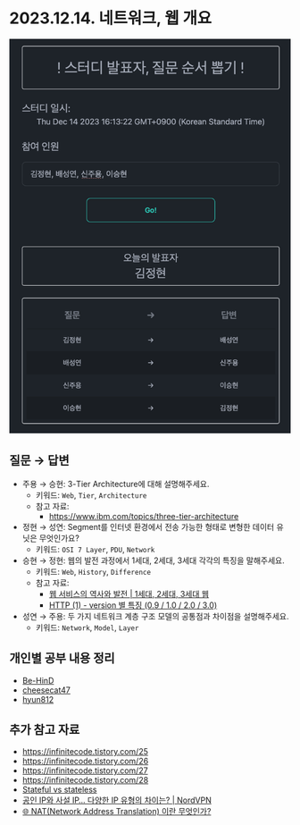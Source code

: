 # 2023.12.14. 네트워크, 웹 개요

![roulette result](roulette.png)

## 질문 → 답변

- 주용 → 승현: 3-Tier Architecture에 대해 설명해주세요.
    - 키워드: `Web`, `Tier`, `Architecture`
    - 참고 자료:
        - <https://www.ibm.com/topics/three-tier-architecture>
- 정현 → 성연: Segment를 인터넷 환경에서 전송 가능한 형태로 변형한 데이터 유닛은 무엇인가요?
    - 키워드: `OSI 7 Layer`, `PDU`, `Network`
- 승현 → 정현: 웹의 발전 과정에서 1세대, 2세대, 3세대 각각의 특징을 말해주세요.
    - 키워드: `Web`, `History`, `Difference`
    - 참고 자료:
        - [웹 서비스의 역사와 발전 | 1세대, 2세대, 3세대 웹](https://velog.io/@haleyjun/%EC%9B%B9-%EC%84%9C%EB%B9%84%EC%8A%A4%EC%9D%98-%EC%97%AD%EC%82%AC%EC%99%80-%EB%B0%9C%EC%A0%84-%EA%B0%84%EB%8B%A8%ED%9E%88)
        - [HTTP (1) - version 별 특징 (0.9 / 1.0 / 2.0 / 3.0)](https://velog.io/@neity16/HTTP-HTTP-%EB%B2%84%EC%A0%84-%EB%B3%84-%ED%8A%B9%EC%A7%95)
- 성연 → 주용: 두 가지 네트워크 계층 구조 모델의 공통점과 차이점을 설명해주세요.
    - 키워드: `Network`, `Model`, `Layer`

## 개인별 공부 내용 정리

- [Be-HinD](./Be-HinD/README.md)
- [cheesecat47](./cheesecat47/README.md)
- [hyun812](./hyun812/README.md)

## 추가 참고 자료

- <https://infinitecode.tistory.com/25>
- <https://infinitecode.tistory.com/26>
- <https://infinitecode.tistory.com/27>
- <https://infinitecode.tistory.com/28>
- [Stateful vs stateless](https://www.redhat.com/en/topics/cloud-native-apps/stateful-vs-stateless)
- [공인 IP와 사설 IP… 다양한 IP 유형의 차이는? | NordVPN](https://nordvpn.com/ko/blog/public-ip-and-private-ip/)
- [🌐 NAT(Network Address Translation) 이란 무엇인가?](https://inpa.tistory.com/entry/WEB-%F0%9F%8C%90-NAT-%EB%9E%80-%EB%AC%B4%EC%97%87%EC%9D%B8%EA%B0%80)
